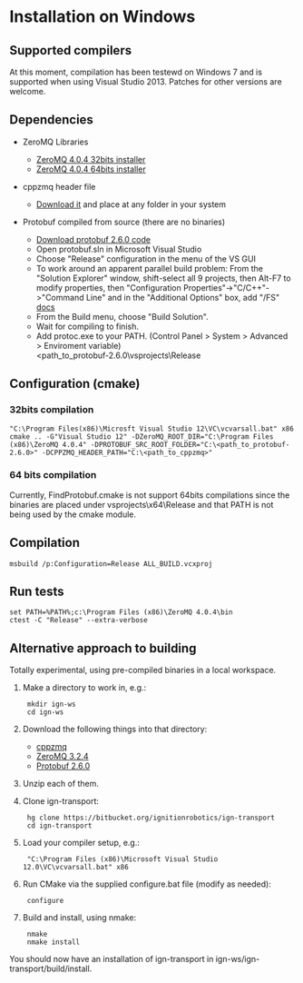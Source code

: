 # Installation on Windows

## Supported compilers

At this moment, compilation has been testewd on Windows 7 and is supported 
when using Visual Studio 2013. Patches for other versions are welcome.

## Dependencies

 - ZeroMQ Libraries
    - [ZeroMQ 4.0.4 32bits installer](http://miru.hk/archive/ZeroMQ-4.0.4~miru1.0-x86.exe)
    - [ZeroMQ 4.0.4 64bits installer](http://miru.hk/archive/ZeroMQ-4.0.4~miru1.0-x64.exe)

 - cppzmq header file
    - [Download it](https://github.com/zeromq/cppzmq) and place at any folder in your system
 
 - Protobuf compiled from source (there are no binaries)
    - [Download protobuf 2.6.0 code](https://protobuf.googlecode.com/svn/rc/protobuf-2.6.0.zip)
    - Open protobuf.sln in Microsoft Visual Studio
    - Choose "Release" configuration in the menu of the VS GUI
    - To work around an apparent parallel build problem: From the "Solution Explorer" window, shift-select all 9 projects, then Alt-F7 to modify properties, then "Configuration Properties"->"C/C++"->"Command Line" and in the "Additional Options" box, add "/FS" [docs](http://msdn.microsoft.com/en-us/library/dn502518.aspx)
    - From the Build menu, choose "Build Solution". 
    - Wait for compiling to finish.
    - Add protoc.exe to your PATH. (Control Panel > System > Advanced > Enviroment variable)    
      <path_to_protobuf-2.6.0\vsprojects\Release

## Configuration (cmake)

### 32bits compilation

    "C:\Program Files(x86)\Microsft Visual Studio 12\VC\vcvarsall.bat" x86
    cmake .. -G"Visual Studio 12" -DZeroMQ_ROOT_DIR="C:\Program Files (x86)\ZeroMQ 4.0.4" -DPROTOBUF_SRC_ROOT_FOLDER="C:\<path_to_protobuf-2.6.0>" -DCPPZMQ_HEADER_PATH="C:\<path_to_cppzmq>"

### 64 bits compilation

   Currently, FindProtobuf.cmake is not support 64bits compilations since the
   binaries are placed under vsprojects\x64\Release and that PATH is not being
   used by the cmake module.

## Compilation
 
    msbuild /p:Configuration=Release ALL_BUILD.vcxproj

## Run tests

    set PATH=%PATH%;c:\Program Files (x86)\ZeroMQ 4.0.4\bin
    ctest -C "Release" --extra-verbose

## Alternative approach to building

Totally experimental, using pre-compiled binaries in a local workspace.

1. Make a directory to work in, e.g.:

        mkdir ign-ws
        cd ign-ws

1. Download the following things into that directory:

    - [cppzmq](http://packages.osrfoundation.org/win32/deps/cppzmq.zip)
    - [ZeroMQ 3.2.4](http://packages.osrfoundation.org/win32/deps/zeromq-3.2.4.zip)
    - [Protobuf 2.6.0](http://packages.osrfoundation.org/win32/deps/protobuf-2.6.0-win32-vc12.zip)

1. Unzip each of them.

1. Clone ign-transport:

        hg clone https://bitbucket.org/ignitionrobotics/ign-transport
        cd ign-transport

1. Load your compiler setup, e.g.:

        "C:\Program Files (x86)\Microsoft Visual Studio 12.0\VC\vcvarsall.bat" x86

1. Run CMake via the supplied configure.bat file (modify as needed):

        configure

1. Build and install, using nmake:
 
        nmake
        nmake install

You should now have an installation of ign-transport in ign-ws/ign-transport/build/install.
